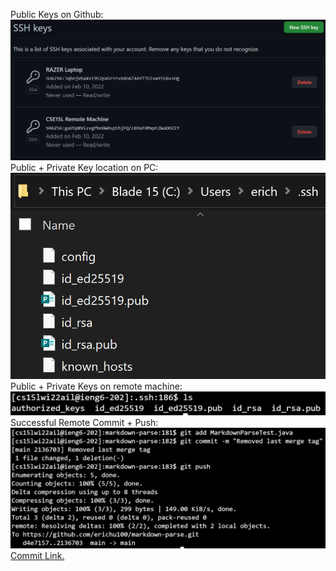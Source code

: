 Public Keys on Github:
![Github Keys](githubKeys.PNG)
Public + Private Key location on PC:
![PC Keys](razerKeys.PNG)
Public + Private Keys on remote machine:
![Remote Keys](remoteKeys.PNG)
Successful Remote Commit + Push:
![Remote Push](remotePush.PNG)
[Commit Link.](https://github.com/erichu100/markdown-parse/commit/2136703714a308a3b51657d5bd83c3f9f846fa1e)
